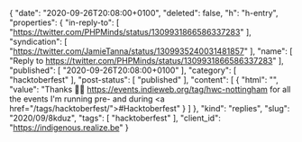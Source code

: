 {
  "date": "2020-09-26T20:08:00+0100",
  "deleted": false,
  "h": "h-entry",
  "properties": {
    "in-reply-to": [
      "https://twitter.com/PHPMinds/status/1309931866586337283"
    ],
    "syndication": [
      "https://twitter.com/JamieTanna/status/1309935240031481857"
    ],
    "name": [
      "Reply to https://twitter.com/PHPMinds/status/1309931866586337283"
    ],
    "published": [
      "2020-09-26T20:08:00+0100"
    ],
    "category": [
      "hacktoberfest"
    ],
    "post-status": [
      "published"
    ],
    "content": [
      {
        "html": "",
        "value": "Thanks 🙌🏼 https://events.indieweb.org/tag/hwc-nottingham for all the events I'm running pre- and during <a href=\"/tags/hacktoberfest/\">#Hacktoberfest</a>"
      }
    ]
  },
  "kind": "replies",
  "slug": "2020/09/8kduz",
  "tags": [
    "hacktoberfest"
  ],
  "client_id": "https://indigenous.realize.be"
}
